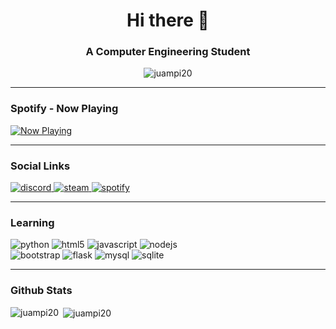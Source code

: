 <h1 align="center">Hi there 👋</h1>
<h3 align="center">A Computer Engineering Student</h3>

<p align="center">
<img src="https://badges.pufler.dev/visits/juampi20/juampi20" alt="juampi20" />
</p>

---
### Spotify - Now Playing

[![Now Playing](https://now-playing-profile-gules.vercel.app/now-playing)](https://now-playing-profile-gules.vercel.app/now-playing?open)

---
### Social Links

<p>
  <a href="https://discord.gg/aMU9Akx">
    <img alt="discord" src="https://img.shields.io/badge/discord-%237289DA.svg?&style=for-the-badge&logo=discord&logoColor=white" />
  </a>
  <a href="https://steamcommunity.com/id/juampig20">
    <img alt="steam" src="https://img.shields.io/badge/Steam-%23000000.svg?&style=for-the-badge&logo=steam&logoColor=white" />
  </a>
  <a href="https://open.spotify.com/user/11150996597">
    <img alt="spotify" src="https://img.shields.io/badge/spotify-%231ED760.svg?&style=for-the-badge&logo=spotify&logoColor=white" />
  </a>
</p>

---
### Learning

<p>
  <img alt="python" src="https://img.shields.io/badge/python%20-%2314354C.svg?&style=for-the-badge&logo=python&logoColor=white" />
  <img alt="html5" src="https://img.shields.io/badge/html5%20-%23E34F26.svg?&style=for-the-badge&logo=html5&logoColor=white" />
  <img alt="javascript" src="https://img.shields.io/badge/javascript%20-%23323330.svg?&style=for-the-badge&logo=javascript&logoColor=%23F7DF1E" />
  <img alt="nodejs" src="https://img.shields.io/badge/node.js%20-%2343853D.svg?&style=for-the-badge&logo=node.js&logoColor=white" /></br>
  <img alt="bootstrap" src="https://img.shields.io/badge/bootstrap%20-%23563D7C.svg?&style=for-the-badge&logo=bootstrap&logoColor=white" />
  <img alt="flask" src="https://img.shields.io/badge/flask%20-%23000.svg?&style=for-the-badge&logo=flask&logoColor=white" />
  <img alt="mysql" src="https://img.shields.io/badge/mysql-%2300f.svg?&style=for-the-badge&logo=mysql&logoColor=white" />
  <img alt="sqlite" src="https://img.shields.io/badge/sqlite-%2307405e.svg?&style=for-the-badge&logo=sqlite&logoColor=white" />
</p>

---
### Github Stats

<p><img align="left" src="https://github-readme-stats.vercel.app/api/top-langs/?username=juampi20&layout=compact" alt="juampi20" /></p>

<p>&nbsp;<img align="center" src="https://github-readme-stats.vercel.app/api?username=juampi20&show_icons=true" alt="juampi20" /></p>
